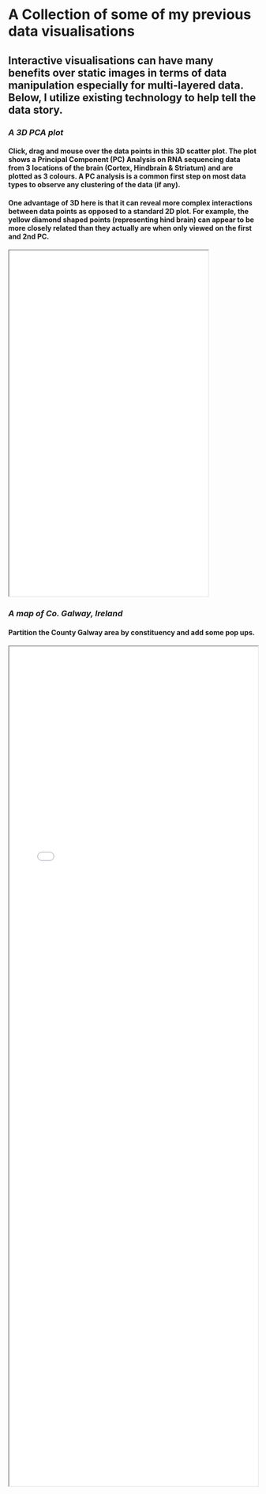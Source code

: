 # A Collection of some of my previous data visualisations

## Interactive visualisations can have many benefits over static images in terms of data manipulation especially for multi-layered data. Below, I utilize existing technology to help tell the data story. 

### *A 3D PCA plot*
#### Click, drag and mouse over the data points in this 3D scatter plot. The plot shows a Principal Component (PC) Analysis on RNA sequencing data from 3 locations of the brain (Cortex, Hindbrain & Striatum) and are plotted as 3 colours. A PC analysis is a common first step on most data types to observe any clustering of the data (if any).  

#### One advantage of 3D here is that it can reveal more complex interactions between data points as opposed to a standard 2D plot. For example, the yellow diamond shaped points (representing hind brain) can appear to be more closely related than they actually are when only viewed on the first and 2nd PC. <br>

<iframe height="700" src="3D_PCA_Plotly.html" width="80%"></iframe>




### *A map of Co. Galway, Ireland*

#### Partition the County Galway area by constituency and add some pop ups. 
<iframe height="1700" src="03_geojson.html" width="100%"></iframe>



